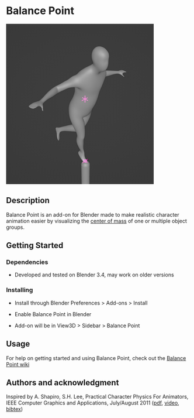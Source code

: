 # Balance Point

![Balancing Figure](/images/balance_point_intro.gif)

## Description

Balance Point is an add-on for Blender made to make realistic character
animation easier by visualizing the [center of
mass](https://en.wikipedia.org/wiki/Center_of_mass) of one or multiple object
groups.

## Getting Started

### Dependencies

* Developed and tested on Blender 3.4, may work on older versions

### Installing

* Install through Blender Preferences > Add-ons > Install

* Enable Balance Point in Blender

* Add-on will be in View3D > Sidebar > Balance Point

## Usage

For help on getting started and using Balance Point, check out the [Balance
Point wiki](https://github.com/rdat5/Balance-Point/wiki)

## Authors and acknowledgment

Inspired by A. Shapiro, S.H. Lee, Practical Character Physics For Animators,
IEEE Computer Graphics and Applications, July/August 2011
([pdf](https://www.arishapiro.com/Practical_Character_Physics_Shapiro_Lee.pdf),
[video](https://www.arishapiro.com/practical_character_physics.mov),
[bibtex](https://www.arishapiro.com/bibtex/practicalcharacterphysics.bib)) 